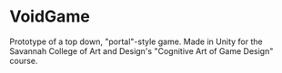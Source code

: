 VoidGame
========

Prototype of a top down, "portal"-style game.
Made in Unity for the Savannah College of Art and Design's "Cognitive Art of Game Design" course.
